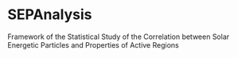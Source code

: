 # SEPAnalysis
Framework of the Statistical Study of the Correlation between Solar Energetic Particles and Properties of Active Regions
